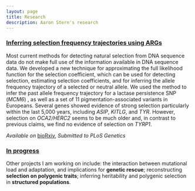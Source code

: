 ```yaml
---
layout: page
title: Research
description: Aaron Stern's research 
---
```


### <u>Inferring selection frequency trajectories using ARGs</u>
Most current methods for detecting natural selection from DNA sequence data do not make full use of the information available in DNA sequence data. We developed a new technique for approximating the full likelihood function for the selection coefficient, which can be used for detecting selection, estimating selection coefficients, and for inferring the allele frequency trajectory of a selected or neutral allele. We used the method to infer the past allele frequency trajectory for a lactase persistence SNP (<i>MCM6</i>) , as well as a set of 11 pigmentation-associated variants in Europeans. Several genes showed evidence of strong selection particularly within the last 5,000 years, including <i>ASIP</i>, <i>KITLG</i>, and <i>TYR</i>. However, selection on <i>OCA2/HERC2</i> seems to be much older and, in contrast to previous claims, we find no evidence of selection on <i>TYRP1</i>. 

*Available on* <a href="https://doi.org/10.1101/592675">bioRxiv</a>, *Submitted to* <i>PLoS Genetics</i>

### <u>In progress</u>
Other projects I am working on include: the interaction between mutational load and adaptation, and implications for <b>genetic rescue</b>; reconstructing <b>selection on polygenic traits</b>; inferring heritability and polygenic selection in <b>structured populations</b>.

<!-- Note: this is how to write a comment in HTML. Everything in here won't show up on your webpage.-->

<!--
To increase the size of the title, use fewer # in front of the paper title.
To decrease the size of the title, use more #. 
To remove the italics, remove the * before and after the description
To remove the underline from the title, remove the <u> tags (<u> and </u>)
-->
